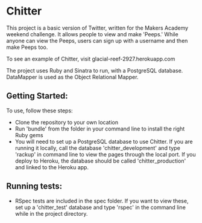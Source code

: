 Chitter
=================

This project is a basic version of Twitter, written for the Makers Academy weekend challenge. It allows people to view and make 'Peeps.' While anyone can view the Peeps, users can sign up with a username and then make Peeps too.

To see an example of Chitter, visit glacial-reef-2927.herokuapp.com

The project uses Ruby and Sinatra to run, with a PostgreSQL database. DataMapper is used as the Object Relational Mapper.

Getting Started:
-------
To use, follow these steps:
* Clone the repository to your own location
* Run 'bundle' from the folder in your command line to install the right Ruby gems
* You will need to set up a PostgreSQL database to use Chitter. If you are running it locally, call the database 'chitter_development' and type 'rackup' in command line to view the pages through the local port. If you deploy to Heroku, the database should be called 'chitter_production' and linked to the Heroku app.


Running tests:
-------
* RSpec tests are included in the spec folder. If you want to view these, set up a 'chitter_test' database and type 'rspec' in the command line while in the project directory.
